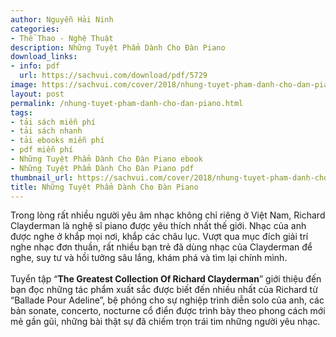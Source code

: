 ```yaml
---
author: Nguyễn Hải Ninh
categories:
- Thể Thao - Nghệ Thuật
description: Những Tuyệt Phẩm Dành Cho Đàn Piano
download_links:
- info: pdf
  url: https://sachvui.com/download/pdf/5729
image: https://sachvui.com/cover/2018/nhung-tuyet-pham-danh-cho-dan-piano.jpg
layout: post
permalink: /nhung-tuyet-pham-danh-cho-dan-piano.html
tags:
- tải sách miễn phí
- tải sách nhanh
- tải ebooks miễn phí
- pdf miễn phí
- Những Tuyệt Phẩm Dành Cho Đàn Piano ebook
- Những Tuyệt Phẩm Dành Cho Đàn Piano pdf
thumbnail_url: https://sachvui.com/cover/2018/nhung-tuyet-pham-danh-cho-dan-piano.jpg
title: Những Tuyệt Phẩm Dành Cho Đàn Piano
---
```


 <div class="item-desc text-justify"> <p>Trong lòng rất nhiều người yêu âm nhạc không chỉ riêng ở Việt Nam, Richard Clayderman là nghệ sĩ piano được yêu thích nhất thế giới. Nhạc của anh được nghe ở khắp mọi nơi, khắp các châu lục. Vượt qua mục đích giải trí nghe nhạc đơn thuần, rất nhiều bạn trẻ đã dùng nhạc của Clayderman để nghe, suy tư và hồi tưởng sâu lắng, khám phá và tìm lại chính mình.<br><br>Tuyển tập “<strong>The Greatest Collection Of Richard Clayderman</strong>” giới thiệu đến bạn đọc những tác phẩm xuất sắc được biết đến nhiều nhất của Richard từ “Ballade Pour Adeline”, bệ phóng cho sự nghiệp trình diễn solo của anh, các bản sonate, concerto, nocturne cổ điển được trình bày theo phong cách mới mẻ gần gũi, những bài thật sự đã chiếm trọn trái tim những người yêu nhạc.</p> </div>